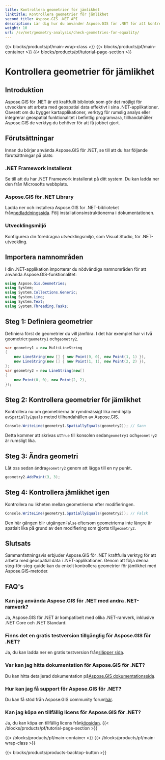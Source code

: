 ```yaml
---
title: Kontrollera geometrier för jämlikhet
linktitle: Kontrollera geometrier för jämlikhet
second_title: Aspose.GIS .NET API
description: Lär dig hur du använder Aspose.GIS för .NET för att kontrollera geometrier för jämlikhet i dina .NET-applikationer med denna omfattande handledning.
weight: 10
url: /sv/net/geometry-analysis/check-geometries-for-equality/
---
```


{{< blocks/products/pf/main-wrap-class >}}
{{< blocks/products/pf/main-container >}}
{{< blocks/products/pf/tutorial-page-section >}}

# Kontrollera geometrier för jämlikhet

## Introduktion
Aspose.GIS för .NET är ett kraftfullt bibliotek som gör det möjligt för utvecklare att arbeta med geospatial data effektivt i sina .NET-applikationer. Oavsett om du bygger kartapplikationer, verktyg för rumslig analys eller integrerar geospatial funktionalitet i befintlig programvara, tillhandahåller Aspose.GIS de verktyg du behöver för att få jobbet gjort.
## Förutsättningar
Innan du börjar använda Aspose.GIS för .NET, se till att du har följande förutsättningar på plats:
### .NET Framework installerat
Se till att du har .NET Framework installerat på ditt system. Du kan ladda ner den från Microsofts webbplats.
### Aspose.GIS för .NET Library
 Ladda ner och installera Aspose.GIS for .NET-biblioteket från[nedladdningssida](https://releases.aspose.com/gis/net/). Följ installationsinstruktionerna i dokumentationen.
### Utvecklingsmiljö
Konfigurera din föredragna utvecklingsmiljö, som Visual Studio, för .NET-utveckling.

## Importera namnområden
I din .NET-applikation importerar du nödvändiga namnområden för att använda Aspose.GIS-funktionalitet:
```csharp
using Aspose.Gis.Geometries;
using System;
using System.Collections.Generic;
using System.Linq;
using System.Text;
using System.Threading.Tasks;
```

## Steg 1: Definiera geometrier
Definiera först de geometrier du vill jämföra. I det här exemplet har vi två geometrier:`geometry1` och`geometry2`.
```csharp
var geometry1 = new MultiLineString
{
    new LineString(new [] { new Point(0, 0), new Point(1, 1) }),
    new LineString(new [] { new Point(1, 1), new Point(2, 2) }),
};
var geometry2 = new LineString(new[]
{
    new Point(0, 0), new Point(2, 2),
});
```
## Steg 2: Kontrollera geometrier för jämlikhet
 Kontrollera nu om geometrierna är rymdmässigt lika med hjälp av`SpatiallyEquals` metod tillhandahållen av Aspose.GIS.
```csharp
Console.WriteLine(geometry1.SpatiallyEquals(geometry2)); // Sann
```
 Detta kommer att skrivas ut`True` till konsolen sedan`geometry1` och`geometry2` är rumsligt lika.
## Steg 3: Ändra geometri
 Låt oss sedan ändra`geometry2` genom att lägga till en ny punkt.
```csharp
geometry2.AddPoint(3, 3);
```
## Steg 4: Kontrollera jämlikhet igen
Kontrollera nu likheten mellan geometrierna efter modifieringen.
```csharp
Console.WriteLine(geometry1.SpatiallyEquals(geometry2)); // Falsk
```
 Den här gången blir utgången`False` eftersom geometrierna inte längre är spatialt lika på grund av den modifiering som gjorts till`geometry2`.

## Slutsats
Sammanfattningsvis erbjuder Aspose.GIS för .NET kraftfulla verktyg för att arbeta med geospatial data i .NET-applikationer. Genom att följa denna steg-för-steg-guide kan du enkelt kontrollera geometrier för jämlikhet med Aspose.GIS-metoder.
## FAQ's
### Kan jag använda Aspose.GIS för .NET med andra .NET-ramverk?
Ja, Aspose.GIS för .NET är kompatibelt med olika .NET-ramverk, inklusive .NET Core och .NET Standard.
### Finns det en gratis testversion tillgänglig för Aspose.GIS för .NET?
 Ja, du kan ladda ner en gratis testversion från[släpper sida](https://releases.aspose.com/).
### Var kan jag hitta dokumentation för Aspose.GIS för .NET?
 Du kan hitta detaljerad dokumentation på[Aspose.GIS dokumentationssida](https://reference.aspose.com/gis/net/).
### Hur kan jag få support för Aspose.GIS för .NET?
 Du kan få stöd från Aspose.GIS community forum[här](https://forum.aspose.com/c/gis/33).
### Kan jag köpa en tillfällig licens för Aspose.GIS för .NET?
 Ja, du kan köpa en tillfällig licens från[köpsidan](https://purchase.aspose.com/temporary-license/).
{{< /blocks/products/pf/tutorial-page-section >}}

{{< /blocks/products/pf/main-container >}}
{{< /blocks/products/pf/main-wrap-class >}}

{{< blocks/products/products-backtop-button >}}
